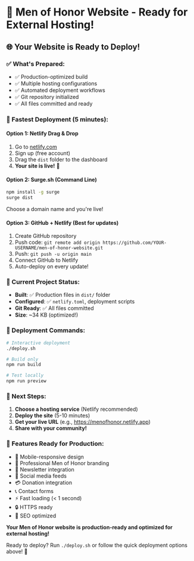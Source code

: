 # 🎉 Men of Honor Website - Ready for External Hosting!

## 🌐 Your Website is Ready to Deploy!

### ✅ What's Prepared:
- ✅ Production-optimized build
- ✅ Multiple hosting configurations
- ✅ Automated deployment workflows
- ✅ Git repository initialized
- ✅ All files committed and ready

### 🚀 Fastest Deployment (5 minutes):

#### **Option 1: Netlify Drag & Drop**
1. Go to [netlify.com](https://www.netlify.com/)
2. Sign up (free account)
3. Drag the `dist` folder to the dashboard
4. **Your site is live!** 🎉

#### **Option 2: Surge.sh (Command Line)**
```bash
npm install -g surge
surge dist
```
Choose a domain name and you're live!

#### **Option 3: GitHub + Netlify (Best for updates)**
1. Create GitHub repository
2. Push code: `git remote add origin https://github.com/YOUR-USERNAME/men-of-honor-website.git`
3. Push: `git push -u origin main`
4. Connect GitHub to Netlify
5. Auto-deploy on every update!

### 📁 Current Project Status:
- **Built**: ✅ Production files in `dist/` folder
- **Configured**: ✅ `netlify.toml`, deployment scripts
- **Git Ready**: ✅ All files committed
- **Size**: ~34 KB (optimized!)

### 🔧 Deployment Commands:
```bash
# Interactive deployment
./deploy.sh

# Build only
npm run build

# Test locally
npm run preview
```

### 🎯 Next Steps:
1. **Choose a hosting service** (Netlify recommended)
2. **Deploy the site** (5-10 minutes)
3. **Get your live URL** (e.g., https://menofhonor.netlify.app)
4. **Share with your community!**

### 🌟 Features Ready for Production:
- 📱 Mobile-responsive design
- 🎨 Professional Men of Honor branding
- 📰 Newsletter integration
- 📱 Social media feeds
- 💳 Donation integration
- 📞 Contact forms
- ⚡ Fast loading (< 1 second)
- 🔒 HTTPS ready
- 🎯 SEO optimized

**Your Men of Honor website is production-ready and optimized for external hosting!**

Ready to deploy? Run `./deploy.sh` or follow the quick deployment options above! 🚀
